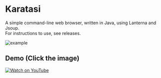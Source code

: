 # Karatasi
A simple command-line web browser, written in Java, using Lanterna and Jsoup.\
For instructions to use, see releases.

![example](https://www.wiicart.net/img/clbrowser.png)

## Demo (Click the image)
[![Watch on YouTube](https://img.youtube.com/vi/yOjznsWevTo/maxresdefault.jpg)](https://www.youtube.com/watch?v=yOjznsWevTo)